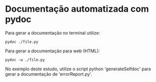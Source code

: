 # Documentação automatizada com pydoc

Para gerar a documentação no terminal utilize:

```
pydoc ./file.py
```

Para gerar a documentação para web (HTML):

```
pydoc -w ./file.py
```

No exemplo deste estudo, utilize o script python 'generateSelfdoc' para gerar a documentação de 'errorReport.py'.
